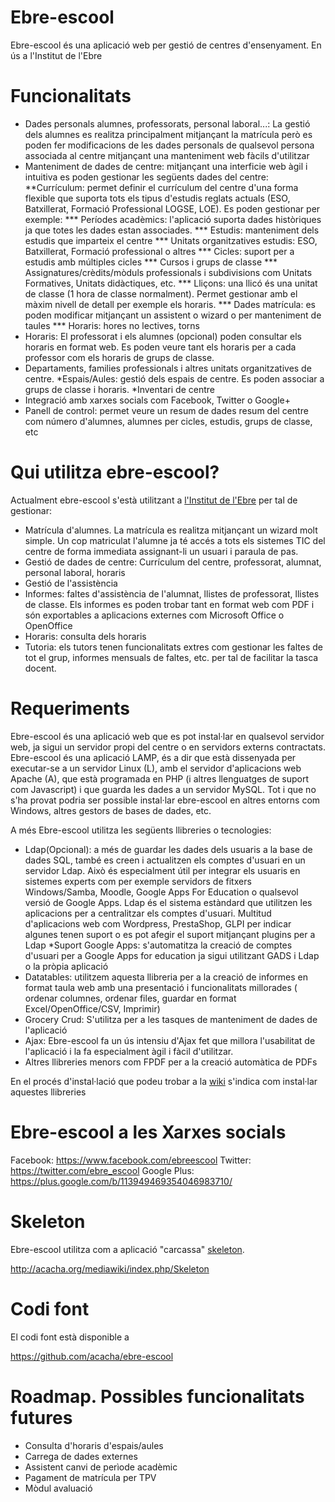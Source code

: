 Ebre-escool
==

Ebre-escool és una aplicació web per gestió de centres d'ensenyament. En ús a l'Institut de l'Ebre

Funcionalitats
==

* Dades personals alumnes, professorats, personal laboral...: La gestió dels alumnes es realitza principalment mitjançant la matrícula però es poden fer modificacions de les dades personals de qualsevol persona associada al centre mitjançant una manteniment web fàcils d'utilitzar
* Manteniment de dades de centre: mitjançant una interficie web àgil i intuitiva es poden gestionar les següents dades del centre:
**Currículum: permet definir el currículum del centre d'una forma flexible que suporta tots els tipus d'estudis reglats actuals (ESO, Batxillerat, Formació Professional LOGSE, LOE). Es poden gestionar per exemple:
*** Períodes acadèmics: l'aplicació suporta dades històriques ja que totes les dades estan associades.
*** Estudis: manteniment dels estudis que imparteix el centre
*** Unitats organitzatives estudis: ESO, Batxillerat, Formació professional o altres
*** Cicles: suport per a estudis amb múltiples cicles
*** Cursos i grups de classe
*** Assignatures/crèdits/mòduls professionals i subdivisions com Unitats Formatives, Unitats didàctiques, etc.
*** Lliçons: una llicó és una unitat de classe (1 hora de classe normalment). Permet gestionar amb el màxim nivell de detall per exemple els horaris.
*** Dades matrícula: es poden modificar mitjançant un assistent o wizard o per manteniment de taules
*** Horaris: hores no lectives, torns
* Horaris: El professorat i els alumnes (opcional) poden consultar els horaris en format web. Es poden veure tant els horaris per a cada professor com els horaris de grups de classe.
* Departaments, families professionals i altres unitats organitzatives de centre.
*Espais/Aules: gestió dels espais de centre. Es poden associar a grups de classe i horaris.
*Inventari de centre
* Integració amb xarxes socials com Facebook, Twitter o Google+
* Panell de control: permet veure un resum de dades resum del centre com número d'alumnes, alumnes per cicles, estudis, grups de classe, etc

Qui utilitza ebre-escool?
==

Actualment ebre-escool s'està utilitzant a [l'Institut de l'Ebre](https://www.iesebre.com) per tal de gestionar:

* Matrícula d'alumnes. La matrícula es realitza mitjançant un wizard molt simple. Un cop matriculat l'alumne ja té accés a tots els sistemes TIC del centre de forma immediata assignant-li un usuari i paraula de pas.
* Gestió de dades de centre: Currículum del centre, professorat, alumnat, personal laboral, horaris
* Gestió de l'assistència
* Informes: faltes d'assistència de l'alumnat, llistes de professorat, llistes de classe. Els informes es poden trobar tant en format web com PDF i són exportables a aplicacions externes com Microsoft Office o OpenOffice
* Horaris: consulta dels horaris
* Tutoria: els tutors tenen funcionalitats extres com gestionar les faltes de tot el grup, informes mensuals de faltes, etc. per tal de facilitar la tasca docent.

Requeriments
==

Ebre-escool és una aplicació web que es pot instal·lar en qualsevol servidor web, ja sigui un servidor propi del centre o en servidors externs contractats. Ebre-escool és una aplicació LAMP, és a dir que està dissenyada per executar-se a un servidor Linux (L), amb el servidor d'aplicacions web Apache (A), que està programada en PHP (i altres llenguatges de suport com Javascript) i que guarda les dades a un servidor MySQL. Tot  i que no s'ha provat podria ser possible instal·lar ebre-escool en altres entorns com Windows, altres gestors de bases de dades, etc.

A més Ebre-escool utilitza les següents llibreries o tecnologies:

* Ldap(Opcional): a més de guardar les dades dels usuaris a la base de dades SQL, també es creen i actualitzen els comptes d'usuari en un servidor Ldap. Això és especialment útil per integrar els usuaris en sistemes experts com per exemple servidors de fitxers Windows/Samba, Moodle, Google Apps For Education o qualsevol versió de Google Apps. Ldap és el sistema estàndard que utilitzen les aplicacions per a centralitzar els comptes d'usuari. Multitud d'aplicacions web com Wordpress, PrestaShop, GLPI per indicar algunes tenen suport o es pot afegir el suport mitjançant plugins per a Ldap
*Suport Google Apps: s'automatitza la creació de comptes d'usuari per a Google Apps for education ja sigui utilitzant GADS i Ldap o la pròpia aplicació
* Datatables: utilitzem aquesta llibreria per a la creació de informes en format taula web amb una presentació i funcionalitats millorades ( ordenar columnes, ordenar files, guardar en format Excel/OpenOffice/CSV, Imprimir)
* Grocery Crud: S'utilitza per a les tasques de manteniment de dades de l'aplicació
* Ajax: Ebre-escool fa un ús intensiu d'Ajax fet que millora l'usabilitat de l'aplicació i la fa especialment àgil i fàcil d'utilitzar.
* Altres llibreries menors com FPDF per a la creació automàtica de PDFs

En el procés d'instal·lació que podeu trobar a la [wiki](http://acacha.org/mediawiki/index.php/Ebre-escool) s'indica com instal·lar aquestes llibreries

Ebre-escool a les Xarxes socials
==

Facebook: https://www.facebook.com/ebreescool
Twitter: https://twitter.com/ebre_escool
Google Plus: https://plus.google.com/b/113949469354046983710/

Skeleton
== 

Ebre-escool utilitza com a aplicació "carcassa" [skeleton](https://github.com/acacha/skeleton).

http://acacha.org/mediawiki/index.php/Skeleton

Codi font
==

El codi font està disponible a

 https://github.com/acacha/ebre-escool

Roadmap. Possibles funcionalitats futures
==
* Consulta d'horaris d'espais/aules
* Carrega de dades externes
* Assistent canvi de perìode acadèmic
* Pagament de matrícula per TPV
* Mòdul avaluació